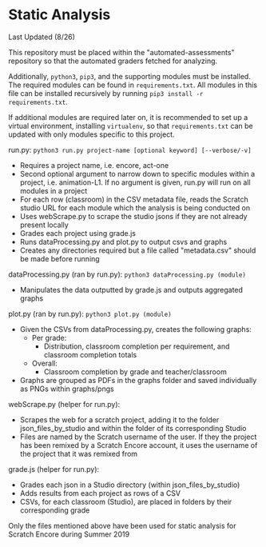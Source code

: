 # Static Analysis 

Last Updated (8/26)

This repository must be placed within the "automated-assessments" repository so that the automated graders fetched for analyzing.

Additionally, `python3`, `pip3`, and the supporting modules must be installed. The required modules can be found in `requirements.txt`. All modules in this file can be installed recursively by running `pip3 install -r requirements.txt`. 

If additional modules are required later on, it is recommended to set up a virtual environment, installing `virtualenv`, so that `requirements.txt` can be updated with only modules specific to this project.


run.py: `python3 run.py project-name [optional keyword] [--verbose/-v]`
* Requires a project name, i.e. encore, act-one
* Second optional argument to narrow down to specific modules within a project, i.e. animation-L1. If no argument is given, run.py will run on all modules in a project
* For each row (classroom) in the CSV metadata file, reads the Scratch studio URL for each module which the analysis is being conducted on
* Uses webScrape.py to scrape the studio jsons if they are not already present locally
* Grades each project using grade.js
* Runs dataProcessing.py and plot.py to output csvs and graphs
* Creates any directories required but a file called "metadata.csv" should be made before running


dataProcessing.py (ran by run.py): `python3 dataProcessing.py (module)`
* Manipulates the data outputted by grade.js and outputs aggregated graphs


plot.py (ran by run.py): `python3 plot.py (module)`
* Given the CSVs from dataProcessing.py, creates the following graphs:
  * Per grade:
    * Distribution, classroom completion per requirement, and classroom completion totals
  * Overall:
    * Classroom completion by grade and teacher/classroom
* Graphs are grouped as PDFs in the graphs folder and saved individually as PNGs within graphs/pngs


webScrape.py (helper for run.py):
* Scrapes the web for a scratch project, adding it to the folder json_files_by_studio and within the folder of its corresponding Studio
* Files are named by the Scratch username of the user. If they the project has been remixed by a Scratch Encore account, it uses the username of the project that it was remixed from

grade.js (helper for run.py):
* Grades each json in a Studio directory (within json_files_by_studio)
* Adds results from each project as rows of a CSV
* CSVs, for each classroom (Studio), are placed in folders by their corresponding grade



Only the files mentioned above have been used for static analysis for Scratch Encore during Summer 2019



    

    



    
